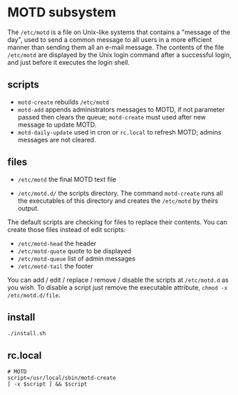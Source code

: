 # MOTD subsystem

The `/etc/motd` is a file on Unix-like systems that contains a "message of the day",
used to send a common message to all users in a more efficient manner than sending
them all an e-mail message.
The contents of the file `/etc/motd` are displayed by the Unix login command
after a successful login, and just before it executes the login shell.

## scripts

* `motd-create` rebuilds `/etc/motd`
* `motd-add` appends administrators messages to MOTD, if not parameter passed then clears the queue;
  `motd-create` must used after new message to update MOTD.
* `motd-daily-update` used in cron or `rc.local` to refresh MOTD; admins messages are not cleared.

## files

* `/etc/motd` the final MOTD text file

* `/etc/motd.d/` the scripts directory. The command `motd-create` runs all the executables of this
directory and creates the `/etc/motd` by theirs output.

The default scripts are checking for files to replace their contents.
You can create those files instead of edit scripts:

* `/etc/motd-head` the header
* `/etc/motd-quote` quote to be displayed
* `/etc/motd-queue` list of admin messages
* `/etc/motd-tail` the footer

You can add / edit / replace / remove / disable the scripts at `/etc/motd.d` as you wish.
To disable a script just remove the executable attribute, `chmod -x /etc/motd.d/file`.

## install

```
./install.sh
```

## rc.local

```
# MOTD
script=/usr/local/sbin/motd-create
[ -x $script ] && $script
```
